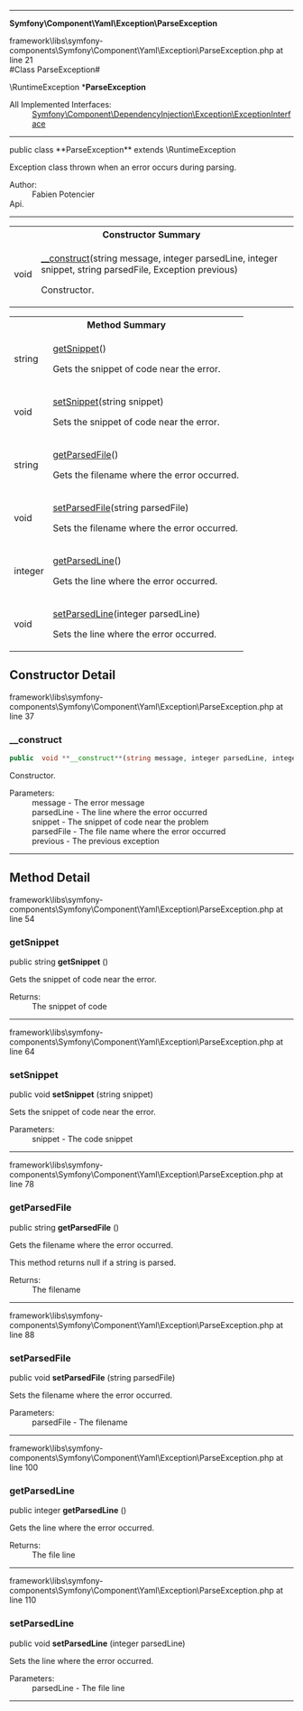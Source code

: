 
- - -

**Symfony\Component\Yaml\Exception\ParseException**
<div class="location">framework\libs\symfony-components\Symfony\Component\Yaml\Exception\ParseException.php at line 21</div>
#Class ParseException#

\RuntimeException
***ParseException**


<dl>
<dt>All Implemented Interfaces:</dt>
<dd><a href="https://github.com/JeyDotC/Hirudo-docs/blob/master/symfony/component/dependencyinjection/exception/exceptioninterface.html">Symfony\Component\DependencyInjection\Exception\ExceptionInterface</a> </dd>
</dl>

- - -

<p class="signature">public  class **ParseException**
extends \RuntimeException

</p>

<div class="comment" id="overview_description"><p>Exception class thrown when an error occurs during parsing.</p></div>

<dl>
<dt>Author:</dt>
<dd>Fabien Potencier <fabien@symfony.com></dd>
<dt>Api.</dt>
</dl>

- - -

<table id="summary_constructor">
<tr><th colspan="2">Constructor Summary</th></tr>
<tr>
<td class="type"> void</td>
<td class="description"><p class="name"><a href="#__construct">__construct</a>(string message, integer parsedLine, integer snippet, string parsedFile, Exception previous)</p><p class="description">Constructor.</p></td>
</tr>
</table>

<table id="summary_method">
<tr><th colspan="2">Method Summary</th></tr>
<tr>
<td class="type">  string</td>
<td class="description"><p class="name"><a href="#getsnippet">getSnippet</a>()</p><p class="description">Gets the snippet of code near the error.</p></td>
</tr>
<tr>
<td class="type">  void</td>
<td class="description"><p class="name"><a href="#setsnippet">setSnippet</a>(string snippet)</p><p class="description">Sets the snippet of code near the error.</p></td>
</tr>
<tr>
<td class="type">  string</td>
<td class="description"><p class="name"><a href="#getparsedfile">getParsedFile</a>()</p><p class="description">Gets the filename where the error occurred.
</p></td>
</tr>
<tr>
<td class="type">  void</td>
<td class="description"><p class="name"><a href="#setparsedfile">setParsedFile</a>(string parsedFile)</p><p class="description">Sets the filename where the error occurred.</p></td>
</tr>
<tr>
<td class="type">  integer</td>
<td class="description"><p class="name"><a href="#getparsedline">getParsedLine</a>()</p><p class="description">Gets the line where the error occurred.</p></td>
</tr>
<tr>
<td class="type">  void</td>
<td class="description"><p class="name"><a href="#setparsedline">setParsedLine</a>(integer parsedLine)</p><p class="description">Sets the line where the error occurred.</p></td>
</tr>
</table>

<h2 id="detail_method">Constructor Detail</h2>
<div class="location">framework\libs\symfony-components\Symfony\Component\Yaml\Exception\ParseException.php at line 37</div>
<h3 id="__construct()">__construct</h3>

```php
public  void **__construct**(string message, integer parsedLine, integer snippet, string parsedFile, Exception previous)
```
<div class="details">
<p>Constructor.</p><dl>
<dt>Parameters:</dt>
<dd>message - The error message</dd>
<dd>parsedLine - The line where the error occurred</dd>
<dd>snippet - The snippet of code near the problem</dd>
<dd>parsedFile - The file name where the error occurred</dd>
<dd>previous - The previous exception</dd>
</dl>
</div>

- - -

<h2 id="detail_method">Method Detail</h2>
<div class="location">framework\libs\symfony-components\Symfony\Component\Yaml\Exception\ParseException.php at line 54</div>
<h3 id="getSnippet()">getSnippet</h3>

public  string **getSnippet** ()<div class="details">
<p>Gets the snippet of code near the error.</p><dl>
<dt>Returns:</dt>
<dd>The snippet of code</dd>
</dl>
</div>

- - -

<div class="location">framework\libs\symfony-components\Symfony\Component\Yaml\Exception\ParseException.php at line 64</div>
<h3 id="setSnippet()">setSnippet</h3>

public  void **setSnippet** (string snippet)<div class="details">
<p>Sets the snippet of code near the error.</p><dl>
<dt>Parameters:</dt>
<dd>snippet - The code snippet</dd>
</dl>
</div>

- - -

<div class="location">framework\libs\symfony-components\Symfony\Component\Yaml\Exception\ParseException.php at line 78</div>
<h3 id="getParsedFile()">getParsedFile</h3>

public  string **getParsedFile** ()<div class="details">
<p>Gets the filename where the error occurred.</p><p>This method returns null if a string is parsed.</p><dl>
<dt>Returns:</dt>
<dd>The filename</dd>
</dl>
</div>

- - -

<div class="location">framework\libs\symfony-components\Symfony\Component\Yaml\Exception\ParseException.php at line 88</div>
<h3 id="setParsedFile()">setParsedFile</h3>

public  void **setParsedFile** (string parsedFile)<div class="details">
<p>Sets the filename where the error occurred.</p><dl>
<dt>Parameters:</dt>
<dd>parsedFile - The filename</dd>
</dl>
</div>

- - -

<div class="location">framework\libs\symfony-components\Symfony\Component\Yaml\Exception\ParseException.php at line 100</div>
<h3 id="getParsedLine()">getParsedLine</h3>

public  integer **getParsedLine** ()<div class="details">
<p>Gets the line where the error occurred.</p><dl>
<dt>Returns:</dt>
<dd>The file line</dd>
</dl>
</div>

- - -

<div class="location">framework\libs\symfony-components\Symfony\Component\Yaml\Exception\ParseException.php at line 110</div>
<h3 id="setParsedLine()">setParsedLine</h3>

public  void **setParsedLine** (integer parsedLine)<div class="details">
<p>Sets the line where the error occurred.</p><dl>
<dt>Parameters:</dt>
<dd>parsedLine - The file line</dd>
</dl>
</div>

- - -

